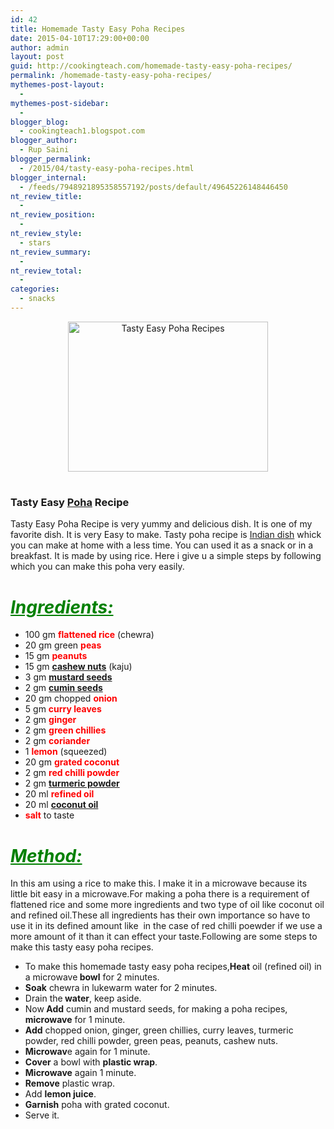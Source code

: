 ```yaml
---
id: 42
title: Homemade Tasty Easy Poha Recipes
date: 2015-04-10T17:29:00+00:00
author: admin
layout: post
guid: http://cookingteach.com/homemade-tasty-easy-poha-recipes/
permalink: /homemade-tasty-easy-poha-recipes/
mythemes-post-layout:
  - 
mythemes-post-sidebar:
  - 
blogger_blog:
  - cookingteach1.blogspot.com
blogger_author:
  - Rup Saini
blogger_permalink:
  - /2015/04/tasty-easy-poha-recipes.html
blogger_internal:
  - /feeds/7948921895358557192/posts/default/49645226148446450
nt_review_title:
  - 
nt_review_position:
  - 
nt_review_style:
  - stars
nt_review_summary:
  - 
nt_review_total:
  - 
categories:
  - snacks
---
```

<p dir="ltr" style="text-align: left;">
  <p style="clear: both; text-align: center;">
  </p>
  
  <p style="clear: both; text-align: center;">
  </p>
  
  <p style="clear: both; text-align: center;">
    <a style="margin-left: 1em; margin-right: 1em;" href="http://1.bp.blogspot.com/-8V-iv_9av9o/VSgAcoQhbtI/AAAAAAAAAOc/9jdQWUEBpQ4/s1600/poha.gif"><img title="Tasty Easy Poha Recipes" src="http://1.bp.blogspot.com/-8V-iv_9av9o/VSgAcoQhbtI/AAAAAAAAAOc/9jdQWUEBpQ4/s1600/poha.gif" alt="Tasty Easy Poha Recipes" width="320" height="240" border="0" /></a>
  </p>
  
  <h1>
  </h1>
  
  <h3>
    Tasty Easy <a class="zem_slink" title="Flattened rice" href="http://en.wikipedia.org/wiki/Flattened_rice" target="_blank" rel="wikipedia">Poha</a> Recipe
  </h3>
  
  <p>
    Tasty Easy Poha Recipe is very yummy and delicious dish. It is one of my favorite dish. It is very Easy to make. Tasty poha recipe is <a class="zem_slink" title="Indian cuisine" href="http://en.wikipedia.org/wiki/Indian_cuisine" target="_blank" rel="wikipedia">Indian dish</a> whick you can make at home with a less time. You can used it as a snack or in a breakfast. It is made by using rice. Here i give u a simple steps by following which you can make this poha very easily.
  </p>
  
  <h1>
    <span style="color: green; text-decoration: underline;"><em><strong>Ingredients:</strong></em></span>
  </h1>
  
  <ul>
    <li>
      100 gm <span style="color: red;"><strong>flattened rice</strong></span> (chewra)
    </li>
    <li>
      20 gm green <strong><span style="color: red;">peas</span></strong>
    </li>
    <li>
      15 gm <span style="color: red;"><strong>peanuts</strong></span>
    </li>
    <li>
      15 gm <span style="color: red;"><strong><a class="zem_slink" title="Cashew" href="http://en.wikipedia.org/wiki/Cashew" target="_blank" rel="wikipedia">cashew nuts</a></strong></span> (kaju)
    </li>
    <li>
      3 gm <span style="color: red;"><strong><a class="zem_slink" title="Mustard seed" href="http://en.wikipedia.org/wiki/Mustard_seed" target="_blank" rel="wikipedia">mustard seeds</a></strong></span>
    </li>
    <li>
      2 gm<span style="color: red;"> <strong><a class="zem_slink" title="Cumin" href="http://en.wikipedia.org/wiki/Cumin" target="_blank" rel="wikipedia">cumin seeds</a></strong></span>
    </li>
    <li>
      20 gm chopped <span style="color: red;"><strong>onion</strong></span>
    </li>
    <li>
      5 gm <span style="color: red;"><strong>curry leaves</strong></span>
    </li>
    <li>
      2 gm <strong><span style="color: red;">ginger</span></strong>
    </li>
    <li>
      2 gm <span style="color: red;"><strong>green chillies</strong></span>
    </li>
    <li>
      2 gm <strong><span style="color: red;">coriander</span></strong>
    </li>
    <li>
      1<span style="color: red;"> <strong>lemon</strong></span> (squeezed)
    </li>
    <li>
      20 gm <span style="color: red;"><strong>grated coconut</strong></span>
    </li>
    <li>
      2 gm <span style="color: red;"><strong>red chilli powder</strong></span>
    </li>
    <li>
      2 gm <strong><span style="color: red;"><a class="zem_slink" title="Turmeric" href="http://en.wikipedia.org/wiki/Turmeric" target="_blank" rel="wikipedia">turmeric powder</a></span></strong>
    </li>
    <li>
      20 ml <span style="color: red;"><strong>refined oil</strong></span>
    </li>
    <li>
      20 ml <span style="color: red;"><strong><a class="zem_slink" title="Coconut oil" href="http://en.wikipedia.org/wiki/Coconut_oil" target="_blank" rel="wikipedia">coconut oil</a></strong></span>
    </li>
    <li>
      <span style="color: red;"><strong>salt</strong></span> to taste
    </li>
  </ul>
  
  <h1>
    <span style="color: green; text-decoration: underline;"><em><strong>Method:</strong></em></span>
  </h1>
  
  <p>
    In this am using a rice to make this. I make it in a microwave because its little bit easy in a microwave.For making a poha there is a requirement of flattened rice and some more ingredients and two type of oil like coconut oil and refined oil.These all ingredients has their own importance so have to use it in its defined amount like  in the case of red chilli poewder if we use a more amount of it than it can effect your taste.Following are some steps to make this tasty easy poha recipes.
  </p>
  
  <ul>
    <ul>
      <!-- post -->
    </ul>
  </ul>
  
  <p>
    <ins style="display: block;" data-ad-client="ca-pub-8391089480493038" data-ad-format="auto" data-ad-slot="4079886109"></ins>
  </p>
  
  <ul>
    <li>
      To make this homemade tasty easy poha recipes,<b>Heat</b> oil (refined oil) in a microwave<b> bowl</b> for 2 minutes.
    </li>
    <li>
      <b>Soak</b> chewra in lukewarm water for 2 minutes.
    </li>
    <li>
      Drain the<b> water</b>, keep aside.
    </li>
    <li>
      Now<b> Add</b> cumin and mustard seeds, for making a poha recipes, <b>microwave</b> for 1 minute.
    </li>
    <li>
      <b>Add</b> chopped onion, ginger, green chillies, curry leaves, turmeric powder, red chilli powder, green peas, peanuts, cashew nuts.
    </li>
    <li>
      <b>Microwav</b>e again for 1 minute.
    </li>
    <li>
      <b>Cover</b> a bowl with <b>plastic wrap</b>.
    </li>
    <li>
      <b>Microwave</b> again 1 minute.
    </li>
    <li>
      <b>Remove</b> plastic wrap.
    </li>
    <li>
      Add <b>lemon juice</b>.
    </li>
    <li>
      <b>Garnish</b> poha with grated coconut.
    </li>
    <li>
      Serve it.
    </li>
  </ul>
</p>